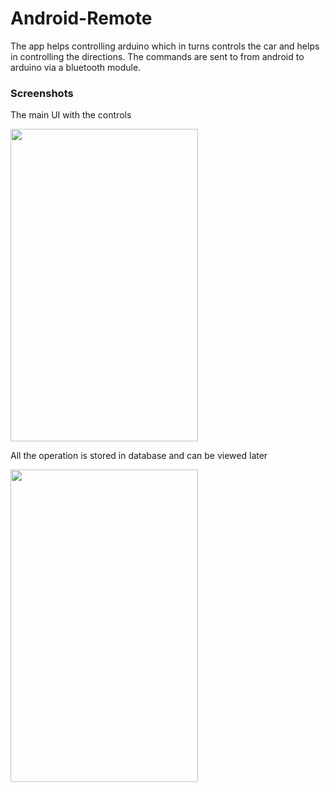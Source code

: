 # Android-Remote

The app helps controlling arduino which in turns controls the car and helps in controlling the directions.
The commands are sent to from android to arduino via a bluetooth module.

### Screenshots

The main UI with the controls

<img src="https://user-images.githubusercontent.com/26908195/37524542-29bc471a-2950-11e8-8758-24d6610b9d83.png" width ="300" height = "500">

All the operation is stored in database and can be viewed later

<img src="https://user-images.githubusercontent.com/26908195/37524545-2b7433e2-2950-11e8-81ec-4c21c4c92fb2.png" width ="300" height = "500">
